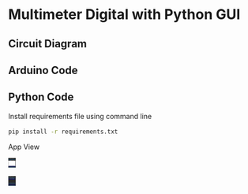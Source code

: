 # Multimeter Digital with Python GUI

## Circuit Diagram

## Arduino Code

## Python Code

Install requirements file using command line
```bash
pip install -r requirements.txt
```

App View

<!-- ![Plot Tab](https://github.com/FillahAlamsyah/Multimeter-Digital/blob/main/images/plot_view.png) -->
<img
  src="images/plot_view.png"
  alt="App on Plot Tab"
  title="App on Plot Tab"
  style="display: inline-block; margin: 20 auto; max-height: 20px">

<img
  src="images/data_view.png"
  alt="App on Data Tab"
  title="App on Data Tab"
  style="display: inline-block; margin: 20 auto; max-height: 20px">
<!-- ![Data Tab](https://github.com/FillahAlamsyah/Multimeter-Digital/blob/main/images/data_view.png) -->

